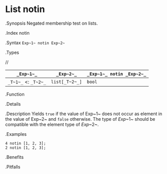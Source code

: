 # List notin

.Synopsis
Negated membership test on lists.

.Index
notin

.Syntax
`Exp~1~ notin Exp~2~`

.Types

//

| `_Exp~1~_`           |  `_Exp~2~_`      | `_Exp~1~_ notin _Exp~2~_`  |
| --- | --- | --- |
| `_T~1~_`  <: `_T~2~_` |  `list[_T~2~_]`  | `bool`                   |


.Function

.Details

.Description
Yields `true` if the value of Exp~1~ does not occur as element in the value of Exp~2~ and `false` otherwise. 
The type of _Exp_~1~ should be compatible with the element type of _Exp_~2~.

.Examples
```rascal-shell
4 notin [1, 2, 3];
2 notin [1, 2, 3];
```

.Benefits

.Pitfalls

